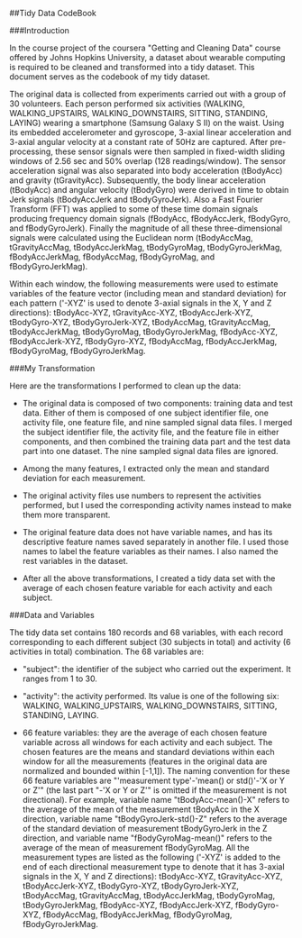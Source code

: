 ##Tidy Data CodeBook

###Introduction

In the course project of the coursera "Getting and Cleaning Data" course offered by Johns Hopkins University, a dataset about wearable computing is required to be cleaned and transformed into a tidy dataset. This document serves as the codebook of my tidy dataset.

The original data is collected from experiments carried out with a group of 30 volunteers. Each person performed six activities (WALKING, WALKING_UPSTAIRS, WALKING_DOWNSTAIRS, SITTING, STANDING, LAYING) wearing a smartphone (Samsung Galaxy S II) on the waist. Using its embedded accelerometer and gyroscope, 3-axial linear acceleration and 3-axial angular velocity at a constant rate of 50Hz are captured. After pre-processing, these sensor signals were then sampled in fixed-width sliding windows of 2.56 sec and 50% overlap (128 readings/window). The sensor acceleration signal was also separated into body acceleration (tBodyAcc) and gravity (tGravityAcc). Subsequently, the body linear acceleration (tBodyAcc) and angular velocity (tBodyGyro) were derived in time to obtain Jerk signals (tBodyAccJerk and tBodyGyroJerk). Also a Fast Fourier Transform (FFT) was applied to some of these time domain signals producing frequency domain signals (fBodyAcc, fBodyAccJerk, fBodyGyro, and fBodyGyroJerk). Finally the magnitude of all these three-dimensional signals were calculated using the Euclidean norm (tBodyAccMag, tGravityAccMag, tBodyAccJerkMag, tBodyGyroMag, tBodyGyroJerkMag, fBodyAccJerkMag, fBodyAccMag, fBodyGyroMag, and fBodyGyroJerkMag).

Within each window, the following measurements were used to estimate variables of the feature vector (including mean and standard deviation) for each pattern ('-XYZ' is used to denote 3-axial signals in the X, Y and Z directions):
tBodyAcc-XYZ, 
tGravityAcc-XYZ, 
tBodyAccJerk-XYZ, 
tBodyGyro-XYZ, 
tBodyGyroJerk-XYZ, 
tBodyAccMag, 
tGravityAccMag, 
tBodyAccJerkMag, 
tBodyGyroMag, 
tBodyGyroJerkMag, 
fBodyAcc-XYZ, 
fBodyAccJerk-XYZ, 
fBodyGyro-XYZ, 
fBodyAccMag, 
fBodyAccJerkMag, 
fBodyGyroMag, 
fBodyGyroJerkMag.

###My Transformation

Here are the transformations I performed to clean up the data:

* The original data is composed of two components: training data and test data. Either of them is composed of one subject identifier file, one activity file, one feature file, and nine sampled signal data files. I merged the subject identifier file, the activity file, and the feature file in either components, and then combined the training data part and the test data part into one dataset. The nine sampled signal data files are ignored.

* Among the many features, I extracted only the mean and standard deviation for each measurement.

* The original activity files use numbers to represent the activities performed, but I used the corresponding activity names instead to make them more transparent.

* The original feature data does not have variable names, and has its descriptive feature names saved separately in another file. I used those names to label the feature variables as their names. I also named the rest variables in the dataset.

* After all the above transformations, I created a tidy data set with the average of each chosen feature variable for each activity and each subject.

###Data and Variables

The tidy data set contains 180 records and 68 variables, with each record corresponding to each different subject (30 subjects in total) and activity (6 activities in total) combination. The 68 variables are:

* "subject": the identifier of the subject who carried out the experiment. It ranges from 1 to 30.

* "activity": the activity performed. Its value is one of the following six: WALKING, WALKING_UPSTAIRS, WALKING_DOWNSTAIRS, SITTING, STANDING, LAYING.

* 66 feature variables: they are the average of each chosen feature variable across all windows for each activity and each subject. The chosen features are the means and standard deviations within each window for all the measurements (features in the original data are normalized and bounded within [-1,1]). The naming convention for these 66 feature variables are "'measurement type'-'mean() or std()'-'X or Y or Z'" (the last part "-'X or Y or Z'" is omitted if the measurement is not directional). For example, variable name "tBodyAcc-mean()-X" refers to the average of the mean of the measurement tBodyAcc in the X direction, variable name "tBodyGyroJerk-std()-Z" refers to the average of the standard deviation of measurement tBodyGyroJerk in the Z direction, and variable name "fBodyGyroMag-mean()" refers to the average of the mean of measurement fBodyGyroMag. All the measurement types are listed as the following ('-XYZ' is added to the end of each directional measurement type to denote that it has 3-axial signals in the X, Y and Z directions): 
tBodyAcc-XYZ, 
tGravityAcc-XYZ, 
tBodyAccJerk-XYZ, 
tBodyGyro-XYZ, 
tBodyGyroJerk-XYZ, 
tBodyAccMag, 
tGravityAccMag, 
tBodyAccJerkMag, 
tBodyGyroMag, 
tBodyGyroJerkMag, 
fBodyAcc-XYZ, 
fBodyAccJerk-XYZ, 
fBodyGyro-XYZ, 
fBodyAccMag, 
fBodyAccJerkMag, 
fBodyGyroMag, 
fBodyGyroJerkMag.
